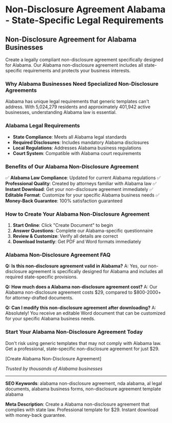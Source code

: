 # Non-Disclosure Agreement Alabama - State-Specific Legal Requirements

## Non-Disclosure Agreement for Alabama Businesses

Create a legally compliant non-disclosure agreement specifically designed for Alabama. Our Alabama non-disclosure agreement includes all state-specific requirements and protects your business interests.

### Why Alabama Businesses Need Specialized Non-Disclosure Agreements

Alabama has unique legal requirements that generic templates can't address. With 5,024,279 residents and approximately 401,942 active businesses, understanding Alabama law is essential.

### Alabama Legal Requirements

- **State Compliance**: Meets all Alabama legal standards
- **Required Disclosures**: Includes mandatory Alabama disclosures
- **Local Regulations**: Addresses Alabama business regulations
- **Court System**: Compatible with Alabama court requirements

### Benefits of Our Alabama Non-Disclosure Agreement

✅ **Alabama Law Compliance**: Updated for current Alabama regulations
✅ **Professional Quality**: Created by attorneys familiar with Alabama law
✅ **Instant Download**: Get your non-disclosure agreement immediately
✅ **Editable Format**: Customize for your specific Alabama business needs
✅ **Money-Back Guarantee**: 100% satisfaction guaranteed

### How to Create Your Alabama Non-Disclosure Agreement

1. **Start Online**: Click "Create Document" to begin
2. **Answer Questions**: Complete our Alabama-specific questionnaire
3. **Review & Customize**: Verify all details are correct
4. **Download Instantly**: Get PDF and Word formats immediately

### Alabama Non-Disclosure Agreement FAQ

**Q: Is this non-disclosure agreement valid in Alabama?**
A: Yes, our non-disclosure agreement is specifically designed for Alabama and includes all required state-specific provisions.

**Q: How much does a Alabama non-disclosure agreement cost?**
A: Our Alabama non-disclosure agreement costs $29, compared to $800-2000+ for attorney-drafted documents.

**Q: Can I modify this non-disclosure agreement after downloading?**
A: Absolutely! You receive an editable Word document that can be customized for your specific Alabama business needs.

### Start Your Alabama Non-Disclosure Agreement Today

Don't risk using generic templates that may not comply with Alabama law. Get a professional, state-specific non-disclosure agreement for just $29.

[Create Alabama Non-Disclosure Agreement]

_Trusted by thousands of Alabama businesses_

---

**SEO Keywords**: alabama non-disclosure agreement, nda alabama, al legal documents, alabama business forms, non-disclosure agreement template alabama

**Meta Description**: Create a Alabama non-disclosure agreement that complies with state law. Professional template for $29. Instant download with money-back guarantee.

